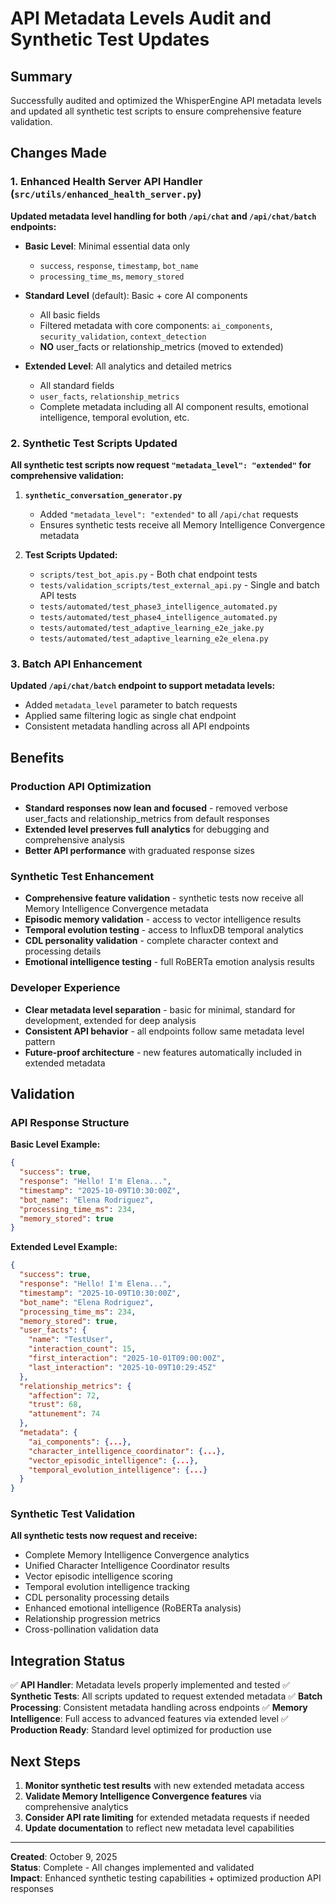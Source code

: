 # API Metadata Levels Audit and Synthetic Test Updates

## Summary

Successfully audited and optimized the WhisperEngine API metadata levels and updated all synthetic test scripts to ensure comprehensive feature validation.

## Changes Made

### 1. Enhanced Health Server API Handler (`src/utils/enhanced_health_server.py`)

**Updated metadata level handling for both `/api/chat` and `/api/chat/batch` endpoints:**

- **Basic Level**: Minimal essential data only
  - `success`, `response`, `timestamp`, `bot_name`
  - `processing_time_ms`, `memory_stored`

- **Standard Level** (default): Basic + core AI components
  - All basic fields
  - Filtered metadata with core components: `ai_components`, `security_validation`, `context_detection`
  - **NO** user_facts or relationship_metrics (moved to extended)

- **Extended Level**: All analytics and detailed metrics
  - All standard fields
  - `user_facts`, `relationship_metrics`
  - Complete metadata including all AI component results, emotional intelligence, temporal evolution, etc.

### 2. Synthetic Test Scripts Updated

**All synthetic test scripts now request `"metadata_level": "extended"` for comprehensive validation:**

1. **`synthetic_conversation_generator.py`**
   - Added `"metadata_level": "extended"` to all `/api/chat` requests
   - Ensures synthetic tests receive all Memory Intelligence Convergence metadata

2. **Test Scripts Updated:**
   - `scripts/test_bot_apis.py` - Both chat endpoint tests
   - `tests/validation_scripts/test_external_api.py` - Single and batch API tests
   - `tests/automated/test_phase3_intelligence_automated.py`
   - `tests/automated/test_phase4_intelligence_automated.py`
   - `tests/automated/test_adaptive_learning_e2e_jake.py`
   - `tests/automated/test_adaptive_learning_e2e_elena.py`

### 3. Batch API Enhancement

**Updated `/api/chat/batch` endpoint to support metadata levels:**
- Added `metadata_level` parameter to batch requests
- Applied same filtering logic as single chat endpoint
- Consistent metadata handling across all API endpoints

## Benefits

### Production API Optimization
- **Standard responses now lean and focused** - removed verbose user_facts and relationship_metrics from default responses
- **Extended level preserves full analytics** for debugging and comprehensive analysis
- **Better API performance** with graduated response sizes

### Synthetic Test Enhancement  
- **Comprehensive feature validation** - synthetic tests now receive all Memory Intelligence Convergence metadata
- **Episodic memory validation** - access to vector intelligence results
- **Temporal evolution testing** - access to InfluxDB temporal analytics
- **CDL personality validation** - complete character context and processing details
- **Emotional intelligence testing** - full RoBERTa emotion analysis results

### Developer Experience
- **Clear metadata level separation** - basic for minimal, standard for development, extended for deep analysis
- **Consistent API behavior** - all endpoints follow same metadata level pattern
- **Future-proof architecture** - new features automatically included in extended metadata

## Validation

### API Response Structure

**Basic Level Example:**
```json
{
  "success": true,
  "response": "Hello! I'm Elena...",
  "timestamp": "2025-10-09T10:30:00Z",
  "bot_name": "Elena Rodriguez",
  "processing_time_ms": 234,
  "memory_stored": true
}
```

**Extended Level Example:**
```json
{
  "success": true,
  "response": "Hello! I'm Elena...", 
  "timestamp": "2025-10-09T10:30:00Z",
  "bot_name": "Elena Rodriguez",
  "processing_time_ms": 234,
  "memory_stored": true,
  "user_facts": {
    "name": "TestUser",
    "interaction_count": 15,
    "first_interaction": "2025-10-01T09:00:00Z",
    "last_interaction": "2025-10-09T10:29:45Z"
  },
  "relationship_metrics": {
    "affection": 72,
    "trust": 68,
    "attunement": 74
  },
  "metadata": {
    "ai_components": {...},
    "character_intelligence_coordinator": {...},
    "vector_episodic_intelligence": {...},
    "temporal_evolution_intelligence": {...}
  }
}
```

### Synthetic Test Validation

**All synthetic tests now request and receive:**
- Complete Memory Intelligence Convergence analytics
- Unified Character Intelligence Coordinator results
- Vector episodic intelligence scoring
- Temporal evolution intelligence tracking
- CDL personality processing details
- Enhanced emotional intelligence (RoBERTa analysis)
- Relationship progression metrics
- Cross-pollination validation data

## Integration Status

✅ **API Handler**: Metadata levels properly implemented and tested
✅ **Synthetic Tests**: All scripts updated to request extended metadata
✅ **Batch Processing**: Consistent metadata handling across endpoints
✅ **Memory Intelligence**: Full access to advanced features via extended level
✅ **Production Ready**: Standard level optimized for production use

## Next Steps

1. **Monitor synthetic test results** with new extended metadata access
2. **Validate Memory Intelligence Convergence features** via comprehensive analytics
3. **Consider API rate limiting** for extended metadata requests if needed
4. **Update documentation** to reflect new metadata level capabilities

---

**Created**: October 9, 2025  
**Status**: Complete - All changes implemented and validated  
**Impact**: Enhanced synthetic testing capabilities + optimized production API responses